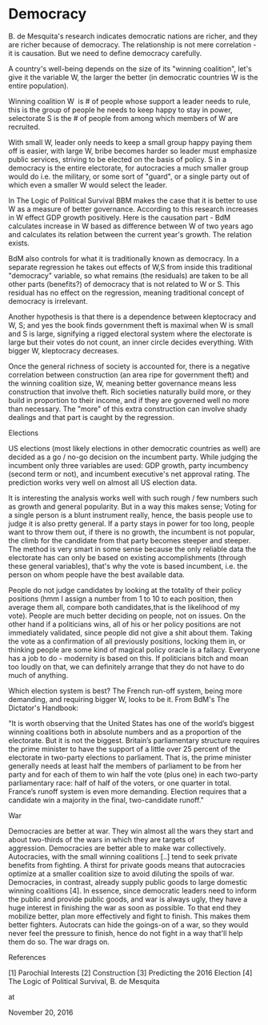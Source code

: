 # Democracy
B. de Mesquita's research indicates democratic nations are richer, and they are richer because of democracy. The relationship is not mere correlation - it is causation. But we need to define democracy carefully.

A country's well-being depends on the size of its "winning coalition", let's give it the variable W, the larger the better (in democratic countries W is the entire population).

Winning coalition W  is # of people whose support a leader needs to rule, this is the group of people he needs to keep happy to stay in power, selectorate S is the # of people from among which members of W are recruited.

With small W, leader only needs to keep a small group happy paying them off is easier, with large W, bribe becomes harder so leader must emphasize public services, striving to be elected on the basis of policy. S in a democracy is the entire electorate, for autocracies a much smaller group would do i.e. the military, or some sort of "guard", or a single party out of which even a smaller W would select the leader.

In The Logic of Political Survival BBM makes the case that it is better to use W as a measure of better governance. According to this research increases in W effect GDP growth positively. Here is the causation part - BdM calculates increase in W based as difference between W of two years ago and calculates its relation between the current year's growth. The relation exists.

BdM also controls for what it is traditionally known as democracy. In a separate regression he takes out effects of W,S from inside this traditional "democracy" variable, so what remains (the residuals) are taken to be all other parts (benefits?) of democracy that is not related to W or S. This residual has no effect on the regression, meaning traditional concept of democracy is irrelevant.

Another hypothesis is that there is a dependence between kleptocracy and W, S; and yes the book finds government theft is maximal when W is small and S is large, signifying a rigged electoral system where the electorate is large but their votes do not count, an inner circle decides everything. With bigger W, kleptocracy decreases.

Once the general richness of society is accounted for, there is a negative correlation between construction (an area ripe for government theft) and the winning coalition size, W, meaning better governance means less construction that involve theft. Rich societies naturally build more, or they build in proportion to their income, and if they are governed well no more than necessary. The "more" of this extra construction can involve shady dealings and that part is caught by the regression.

Elections

US elections (most likely elections in other democratic countries as well) are decided as a go / no-go decision on the incumbent party. While judging the incumbent only three variables are used: GDP growth, party incumbency (second term or not), and incumbent executive's net approval rating. The prediction works very well on almost all US election data.

It is interesting the analysis works well with such rough / few numbers such as growth and general popularity. But in a way this makes sense; Voting for a single person is a blunt instrument really, hence, the basis people use to judge it is also pretty general. If a party stays in power for too long, people want to throw them out, if there is no growth, the incumbent is not popular, the climb for the candidate from that party becomes steeper and steeper. The method is very smart in some sense because the only reliable data the electorate has can only be based on existing accomplishments (through these general variables), that's why the vote is based incumbent, i.e. the person on whom people have the best available data.

People do not judge candidates by looking at the totality of their policy positions (hmm I assign a number from 1 to 10 to each position, then average them all, compare both candidates,that is the likelihood of my vote). People are much better deciding on people, not on issues. On the other hand if a politicians wins, all of his or her policy positions are not immediately validated, since people did not give a shit about them. Taking the vote as a confirmation of all previously positions, locking them in, or thinking people are some kind of magical policy oracle is a fallacy. Everyone has a job to do - modernity is based on this. If politicians bitch and moan too loudly on that, we can definitely arrange that they do not have to do much of anything.

Which election system is best? The French run-off system, being more demanding, and requiring bigger W, looks to be it. From BdM's The Dictator's Handbook:

"It is worth observing that the United States has one of the world’s biggest winning coalitions both in absolute numbers and as a proportion of the electorate. But it is not the biggest. Britain’s parliamentary structure requires the prime minister to have the support of a little over 25 percent of the electorate in two-party elections to parliament. That is, the prime minister generally needs at least half the members of parliament to be from her party and for each of them to win half the vote (plus one) in each two-party parliamentary race: half of half of the voters, or one quarter in total. France’s runoff system is even more demanding. Election requires that a candidate win a majority in the final, two-candidate runoff."

War

Democracies are better at war. They win almost all the wars they start and about two-thirds of the wars in which they are targets of aggression. Democracies are better able to make war collectively. Autocracies, with the small winning coalitions [..] tend to seek private benefits from fighting. A thirst for private goods means that autocracies optimize at a smaller coalition size to avoid diluting the spoils of war. Democracies, in contrast, already supply public goods to large domestic winning coalitions [4]. In essence, since democratic leaders need to inform the public and provide public goods, and war is always ugly, they have a huge interest in finishing the war as soon as possible. To that end they mobilize better, plan more effectively and fight to finish. This makes them better fighters. Autocrats can hide the goings-on of a war, so they would never feel the pressure to finish, hence do not fight in a way that'll help them do so. The war drags on.

References

[1] Parochial Interests
[2] Construction
[3] Predicting the 2016 Election
[4] The Logic of Political Survival, B. de Mesquita







at

November 20, 2016















